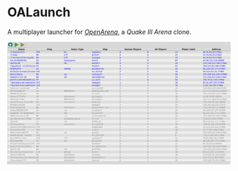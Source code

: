 # OALaunch

A multiplayer launcher for *[OpenArena](http://openarena.ws)*, a *Quake III Arena* clone.

![Screenshot](./doc/sshot.png)
